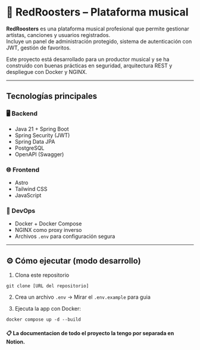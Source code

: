 # 🎵 RedRoosters – Plataforma musical

**RedRoosters** es una plataforma musical profesional que permite gestionar artistas, canciones y usuarios registrados.  
Incluye un panel de administración protegido, sistema de autenticación con JWT, gestión de favoritos.

Este proyecto está desarrollado para un productor musical y se ha construido con buenas prácticas en seguridad, arquitectura REST y despliegue con Docker y NGINX.

---

## Tecnologías principales

### 🖥️ Backend
- Java 21 + Spring Boot
- Spring Security (JWT)
- Spring Data JPA
- PostgreSQL
- OpenAPI (Swagger)

### 🌐 Frontend
- Astro
- Tailwind CSS
- JavaScript

### 🧰 DevOps
- Docker + Docker Compose
- NGINX como proxy inverso
- Archivos `.env` para configuración segura

---

## ⚙️ Cómo ejecutar (modo desarrollo)

1. Clona este repositorio
```
git clone [URL del repositorio]
```
2. Crea un archivo `.env` -> Mirar el `.env.example` para guia


3. Ejecuta la app con Docker:
```
docker compose up -d --build 
```

#### 📋 La documentacion de todo el proyecto la tengo por separada en Notion.





